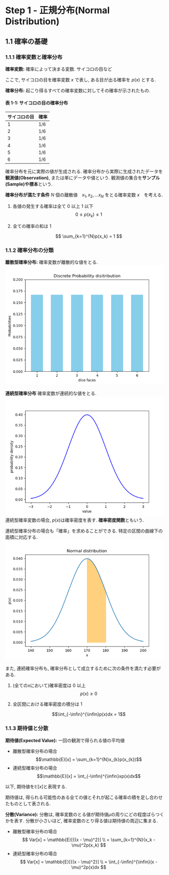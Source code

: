 # Step 1 - 正規分布(Normal Distribution)

## 1.1 確率の基礎

### 1.1.1 確率変数と確率分布

**確率変数:** 確率によって決まる変数. サイコロの目など

ここで, サイコロの目を確率変数 $x$ で表し, ある目が出る確率を $p(x)$ とする.

**確率分布:** 起こり得るすべての確率変数に対してその確率が示されたもの.

#### 表 1-1: サイコロの目の確率分布

| サイコロの目 | 確率 |
| ------------ | ---- |
| 1            | 1/6  |
| 2            | 1/6  |
| 3            | 1/6  |
| 4            | 1/6  |
| 5            | 1/6  |
| 6            | 1/6  |

確率分布を元に実際の値が生成される.
確率分布から実際に生成されたデータを**観測値(Observation)**, または単にデータや値という.
観測値の集合を**サンプル(Sample)**や**標本**という.

**確率分布が満たす条件**
$N$ 個の離散値　${x_{1}, x_{2}, ... x_{N}}$ をとる確率変数 $x$　を考える.

1. 各値の発生する確率は全て 0 以上 1 以下
   $$
   0 \leq p(x_{k}) \leq 1
   $$
2. 全ての確率の和は 1

   $$
   \sum_{k=1}^{N}p(x_k) = 1
   $$

### 1.1.2 確率分布の分類

**離散型確率分布:** 確率変数が離散的な値をとる.
![alt text](img/plot1.png)

**連続型確率分布** 確率変数が連続的な値をとる.
![alt text](img/plot2.png)
連続型確率変数の場合, $p(x)$は確率密度を表す. **確率密度関数**ともいう.

連続型確率分布の場合も「確率」を求めることができる.
特定の区間の曲線下の面積に対応する.
![alt text](img/plot3.png)

また, 連続確率分布も, 確率分布として成立するために次の条件を満たす必要がある.

1. (全ての$x$において)確率密度は 0 以上
   $$
   p(x) \ge 0
   $$
2. 全区間における確率密度の積分は 1

   $$\int_{-\infin}^{\infin}p(x)dx = 1$$

### 1.1.3 期待値と分散

**期待値(Expected Value):** 一回の観測で得られる値の平均値

- 離散型確率分布の場合
  $$\mathbb{E}[x] = \sum_{k=1}^{N}x_{k}p(x_{k})$$
- 連続型確率分布の場合
  $$\mathbb{E}[x] = \int_{-\infin}^{\infin}xp(x)dx$$

以下, 期待値を$\mathbb{E}[x]$と表現する.

期待値は, 得られる可能性のある全ての値とそれが起こる確率の積を足し合わせたものとして表される.

**分散(Variance):**
分散は, 確率変数のとる値が期待値$\mu$の周りにどの程度ばらつくかを表す.
分散が小さいほど, 確率変数のとり得る値は期待値の周辺に集まる.

- 離散型確率分布の場合
  $$
  Var[x] = \mathbb{E}[{(x - \mu)^2}] \\
  = \sum_{k=1}^{N}(x_k - \mu)^2p(x_k)
  $$
- 連続型確率分布の場合
  $$
  Var[x] = \mathbb{E}[{(x - \mu)^2}] \\
  = \int_{-\infin}^{\infin}(x - \mu)^2p(x)dx
  $$
